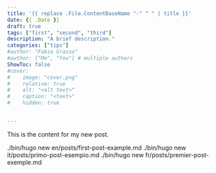 ```yaml
---
title: '{{ replace .File.ContentBaseName "-" " " | title }}'
date: {{ .Date }}
draft: true
tags: ["first", "second", "third"]
description: "A brief description."
categories: ["tips"]
#author: "Fabio Grasso"
#author: ["Me", "You"] # multiple authors
ShowToc: false
#cover:
#    image: "cover.png"
#    relative: true
#    alt: "<alt text>" 
#    caption: "<text>" 
#    hidden: true 


---
```


This is the content for my new post.

./bin/hugo new en/posts/first-post-example.md
./bin/hugo new it/posts/primo-post-esempio.md
./bin/hugo new fr/posts/premier-post-exemple.md